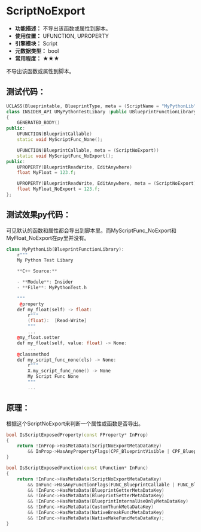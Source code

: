 ﻿# ScriptNoExport

- **功能描述：** 不导出该函数或属性到脚本。
- **使用位置：** UFUNCTION, UPROPERTY
- **引擎模块：** Script
- **元数据类型：** bool
- **常用程度：** ★★★

不导出该函数或属性到脚本。

## 测试代码：

```cpp
UCLASS(Blueprintable, BlueprintType, meta = (ScriptName = "MyPythonLib"))
class INSIDER_API UMyPythonTestLibary :public UBlueprintFunctionLibrary
{
	GENERATED_BODY()
public:
	UFUNCTION(BlueprintCallable)
	static void MyScriptFunc_None();

	UFUNCTION(BlueprintCallable, meta = (ScriptNoExport))
	static void MyScriptFunc_NoExport();
public:
	UPROPERTY(BlueprintReadWrite, EditAnywhere)
	float MyFloat = 123.f;

	UPROPERTY(BlueprintReadWrite, EditAnywhere, meta = (ScriptNoExport))
	float MyFloat_NoExport = 123.f;
};
```

## 测试效果py代码：

可见默认的函数和属性都会导出到脚本里。而MyScriptFunc_NoExport和MyFloat_NoExport在py里并没有。

```cpp
class MyPythonLib(BlueprintFunctionLibrary):
    r"""
    My Python Test Libary

    **C++ Source:**

    - **Module**: Insider
    - **File**: MyPythonTest.h

    """
     @property
    def my_float(self) -> float:
        r"""
        (float):  [Read-Write]
        """
        ...
    @my_float.setter
    def my_float(self, value: float) -> None:
        ...
    @classmethod
    def my_script_func_none(cls) -> None:
        r"""
        X.my_script_func_none() -> None
        My Script Func None
        """
        ...
```

## 原理：

根据这个ScriptNoExport来判断一个属性或函数是否导出。

```cpp
bool IsScriptExposedProperty(const FProperty* InProp)
{
	return !InProp->HasMetaData(ScriptNoExportMetaDataKey)
		&& InProp->HasAnyPropertyFlags(CPF_BlueprintVisible | CPF_BlueprintAssignable);
}

bool IsScriptExposedFunction(const UFunction* InFunc)
{
	return !InFunc->HasMetaData(ScriptNoExportMetaDataKey)
		&& InFunc->HasAnyFunctionFlags(FUNC_BlueprintCallable | FUNC_BlueprintEvent)
		&& !InFunc->HasMetaData(BlueprintGetterMetaDataKey)
		&& !InFunc->HasMetaData(BlueprintSetterMetaDataKey)
		&& !InFunc->HasMetaData(BlueprintInternalUseOnlyMetaDataKey)
		&& !InFunc->HasMetaData(CustomThunkMetaDataKey)
		&& !InFunc->HasMetaData(NativeBreakFuncMetaDataKey)
		&& !InFunc->HasMetaData(NativeMakeFuncMetaDataKey);
}
```